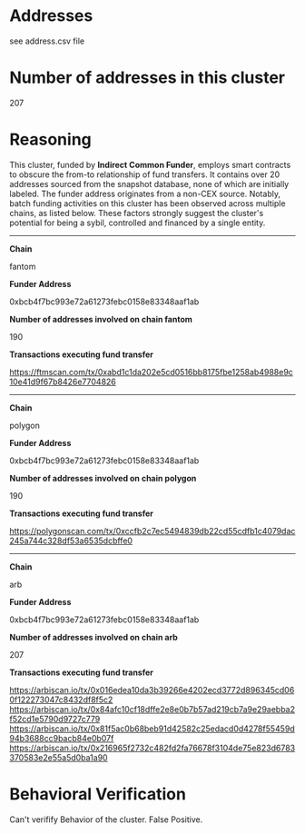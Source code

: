 # Addresses

see address.csv file

# Number of addresses in this cluster

207

# Reasoning

This cluster, funded by **Indirect Common Funder**, employs smart contracts to obscure the from-to relationship of fund transfers. It contains over 20 addresses sourced from the snapshot database, none of which are initially labeled. The funder address originates from a non-CEX source. Notably, batch funding activities on this cluster has been observed across multiple chains, as listed below. These factors strongly suggest the cluster's potential for being a sybil, controlled and financed by a single entity.

---

**Chain**

fantom

**Funder Address**

0xbcb4f7bc993e72a61273febc0158e83348aaf1ab

**Number of addresses involved on chain fantom**

190

**Transactions executing fund transfer**

https://ftmscan.com/tx/0xabd1c1da202e5cd0516bb8175fbe1258ab4988e9c10e41d9f67b8426e7704826

---

**Chain**

polygon

**Funder Address**

0xbcb4f7bc993e72a61273febc0158e83348aaf1ab

**Number of addresses involved on chain polygon**

190

**Transactions executing fund transfer**

https://polygonscan.com/tx/0xccfb2c7ec5494839db22cd55cdfb1c4079dac245a744c328df53a6535dcbffe0

---

**Chain**

arb

**Funder Address**

0xbcb4f7bc993e72a61273febc0158e83348aaf1ab

**Number of addresses involved on chain arb**

207

**Transactions executing fund transfer**

https://arbiscan.io/tx/0x016edea10da3b39266e4202ecd3772d896345cd060f122273047c8432df8f5c2
https://arbiscan.io/tx/0x84afc10cf18dffe2e8e0b7b57ad219cb7a9e29aebba2f52cd1e5790d9727c779
https://arbiscan.io/tx/0x81f5ac0b68beb91d42582c25edacd0d4278f55459d94b3688cc9bacb84e0b07f
https://arbiscan.io/tx/0x216965f2732c482fd2fa76678f3104de75e823d6783370583e2e55a5d0ba1a90

# Behavioral Verification

Can't verifify Behavior of the cluster. False Positive.
